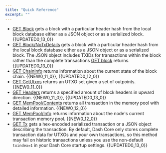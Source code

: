 ```yaml
---
title: "Quick Reference"
excerpt: ""
---
```

* [GET Block](/docs/core-api-ref-http-rest-requests#section-get-block) gets a block with a particular header hash from the local block database either as a JSON object or as a serialized block. {{UPDATED0_13_0}}
* [GET Block/NoTxDetails](/docs/core-api-ref-http-rest-requests#section-get-blocknotxdetails) gets a block with a particular header hash from the local block database either as a JSON object or as a serialized block.  The JSON object includes TXIDs for transactions within the block rather than the complete transactions [GET block](/docs/core-api-ref-http-rest-requests#section-get-block) returns. {{UPDATED0_13_0}}
* [GET ChainInfo](/docs/core-api-ref-http-rest-requests#section-get-chaininfo) returns information about the current state of the block chain. {{NEW0_11_0}}, {{UPDATED0_12_0}}
* [GET GetUtxos](/docs/core-api-ref-http-rest-requests#section-get-getutxos) returns an UTXO set given a set of outpoints. {{NEW0_11_0}}
* [GET Headers](/docs/core-api-ref-http-rest-requests#section-get-headers) returns a specified amount of block headers in upward direction. {{NEW0_11_0}}, {{UPDATED0_13_0}}
* [GET MemPool/Contents](/docs/core-api-ref-http-rest-requests#section-get-mempoolcontents) returns all transaction in the memory pool with detailed information. {{NEW0_12_0}}
* [GET MemPool/Info](/docs/core-api-ref-http-rest-requests#section-get-mempoolinfo) returns information about the node's current transaction memory pool. {{NEW0_12_0}}
* [GET Tx](/docs/core-api-ref-http-rest-requests#section-get-tx) gets a hex-encoded serialized transaction or a JSON object describing the transaction. By default, Dash Core only stores complete transaction data for UTXOs and your own transactions, so this method may fail on historic transactions unless you use the non-default `txindex=1` in your Dash Core startup settings. {{UPDATED0_13_0}}
